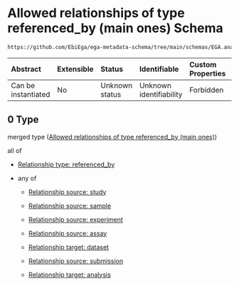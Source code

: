 # Allowed relationships of type referenced\_by (main ones) Schema

```txt
https://github.com/EbiEga/ega-metadata-schema/tree/main/schemas/EGA.analysis.json#/properties/analysis_relationships/items/allOf/1/anyOf/0
```



| Abstract            | Extensible | Status         | Identifiable            | Custom Properties | Additional Properties | Access Restrictions | Defined In                                                                       |
| :------------------ | :--------- | :------------- | :---------------------- | :---------------- | :-------------------- | :------------------ | :------------------------------------------------------------------------------- |
| Can be instantiated | No         | Unknown status | Unknown identifiability | Forbidden         | Allowed               | none                | [EGA.analysis.json\*](../../../schemas/EGA.analysis.json "open original schema") |

## 0 Type

merged type ([Allowed relationships of type referenced\_by (main ones)](ega-10-properties-analysis-relationships-items-allof-relationship-constraints-for-an-analysis-anyof-allowed-relationships-of-type-referenced_by-main-ones.md))

all of

*   [Relationship type: referenced_by](ega-12-definitions-relationship-type-referenced_by.md "check type definition")

*   any of

    *   [Relationship source: study](ega-12-definitions-relationship-source-study.md "check type definition")

    *   [Relationship source: sample](ega-12-definitions-relationship-source-sample.md "check type definition")

    *   [Relationship source: experiment](ega-12-definitions-relationship-source-experiment.md "check type definition")

    *   [Relationship source: assay](ega-12-definitions-relationship-source-assay.md "check type definition")

    *   [Relationship target: dataset](ega-12-definitions-relationship-target-dataset.md "check type definition")

    *   [Relationship source: submission](ega-12-definitions-relationship-source-submission.md "check type definition")

    *   [Relationship target: analysis](ega-12-definitions-relationship-target-analysis.md "check type definition")
